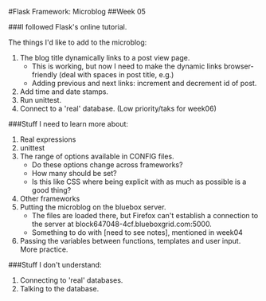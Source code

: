#Flask Framework: Microblog
##Week 05

###I followed Flask's online tutorial. 

The things I'd like to add to the microblog:

1. The blog title dynamically links to a post view page.
	- This is working, but now I need to make the dynamic links browser-friendly (deal with spaces in post title, e.g.)
	- Adding previous and next links: increment and decrement id of post.
2. Add time and date stamps.
3. Run unittest.
4. Connect to a 'real' database. (Low priority/taks for week06)

###Stuff I need to learn more about:

1. Real expressions
2. unittest
3. The range of options available in CONFIG files.
	+ Do these options change across frameworks?
	+ How many should be set? 
	+ Is this like CSS where being explicit with as much as possible is a good thing?
4. Other frameworks
5. Putting the microblog on the bluebox server.
	+ The files are loaded there, but 
		Firefox can't establish a connection to the server 
		at block647048-4cf.blueboxgrid.com:5000.
	+ Something to do with [need to see notes], mentioned in week04
6. Passing the variables between functions, templates and user input. More practice.

###Stuff I don't understand:
1. Connecting to 'real' databases.
2. Talking to the database. 